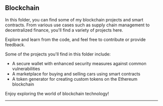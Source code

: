 ## Blockchain

In this folder, you can find some of my blockchain projects and smart contracts. From various use cases such as supply chain management to decentralized finance, you'll find a variety of projects here.

Explore and learn from the code, and feel free to contribute or provide feedback.

Some of the projects you'll find in this folder include:

- A secure wallet with enhanced security measures against common vulnerabilities
- A marketplace for buying and selling cars using smart contracts
- A token generator for creating custom tokens on the Ethereum blockchain

Enjoy exploring the world of blockchain technology!

---
